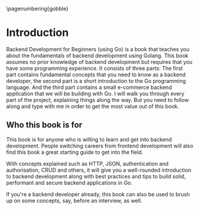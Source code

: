 \pagenumbering{gobble}

# Introduction
Backend Development for Beginners (using Go) is a book that teaches you about the fundamentals of backend development using Golang.
This book assumes no prior knowledge of backend development but requires that you have some programming experience.
It consists of three parts: The first part contains fundamental concepts that you need to know as a backend developer, the second part is a short introduction to the Go programming language.
And the third part contains a small e-commerce backend application that we will be building with Go.
I will walk you through every part of the project, explaining things along the way.
But you need to follow along and type with me in order to get the most value out of this book.

## Who this book is for
This book is for anyone who is willing to learn and get into backend development.
People switching careers from frontend development will also find this book a great starting guide to get into the field.

With concepts explained such as HTTP, JSON, authentication and authorisation, CRUD and others, it will give you a well-rounded introduction to backend development along with best practices and tips to build solid, performant and secure backend applications in Go.

If you're a backend developer already, this book can also be used to brush up on some concepts, say, before an interview, as well.
